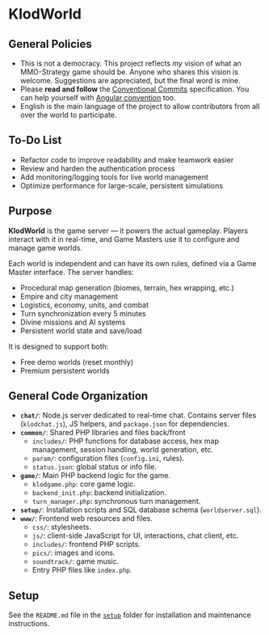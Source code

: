 # KlodWorld

## General Policies

- This is not a democracy. This project reflects *my* vision of what an MMO-Strategy game should be. Anyone who shares this vision is welcome. Suggestions are appreciated, but the final word is mine.
- Please **read and follow** the [Conventional Commits](https://www.conventionalcommits.org/en/v1.0.0/) specification. You can help yourself with [Angular convention](https://github.com/angular/angular/blob/22b96b9/CONTRIBUTING.md#-commit-message-guidelines) too.
- English is the main language of the project to allow contributors from all over the world to participate.

## To-Do List

- Refactor code to improve readability and make teamwork easier
- Review and harden the authentication process
- Add monitoring/logging tools for live world management
- Optimize performance for large-scale, persistent simulations

## Purpose

**KlodWorld** is the game server — it powers the actual gameplay. Players interact with it in real-time, and Game Masters use it to configure and manage game worlds.

Each world is independent and can have its own rules, defined via a Game Master interface. The server handles:
- Procedural map generation (biomes, terrain, hex wrapping, etc.)
- Empire and city management
- Logistics, economy, units, and combat
- Turn synchronization every 5 minutes
- Divine missions and AI systems
- Persistent world state and save/load

It is designed to support both:
- Free demo worlds (reset monthly)
- Premium persistent worlds

## General Code Organization

- **`chat/`**: Node.js server dedicated to real-time chat. Contains server files (`klodchat.js`), JS helpers, and `package.json` for dependencies.
- **`common/`**: Shared PHP libraries and files back/front
  - `includes/`: PHP functions for database access, hex map management, session handling, world generation, etc.  
  - `param/`: configuration files (`config.ini`, rules).  
  - `status.json`: global status or info file.
- **`game/`**: Main PHP backend logic for the game.  
  - `klodgame.php`: core game logic.  
  - `backend_init.php`: backend initialization.  
  - `turn_manager.php`: synchronous turn management.
- **`setup/`**: Installation scripts and SQL database schema (`worldserver.sql`).
- **`www/`**: Frontend web resources and files.  
  - `css/`: stylesheets.  
  - `js/`: client-side JavaScript for UI, interactions, chat client, etc.  
  - `includes/`: frontend PHP scripts.  
  - `pics/`: images and icons.  
  - `soundtrack/`: game music.  
  - Entry PHP files like `index.php`.


## Setup

See the `README.md` file in the [`setup`](./setup) folder for installation and maintenance instructions.
